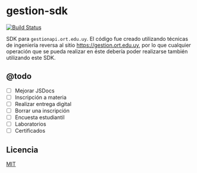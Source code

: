 # gestion-sdk

[![Build Status](https://travis-ci.org/agurodriguez/gestion-sdk.svg?branch=master)](https://travis-ci.org/agurodriguez/gestion-sdk)

SDK para `gestionapi.ort.edu.uy`. El código fue creado utilizando técnicas de ingeniería reversa al sitio https://gestion.ort.edu.uy, por lo que cualquier operación que se pueda realizar en éste debería poder realizarse también utilizando este SDK. 

## @todo

- [ ] Mejorar JSDocs 
- [ ] Inscripción a materia 
- [ ] Realizar entrega digital
- [ ] Borrar una inscripción
- [ ] Encuesta estudiantil
- [ ] Laboratorios
- [ ] Certificados

## Licencia

[MIT](./LICENSE)
